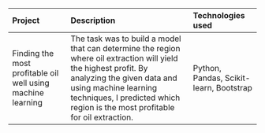| Project | Description | Technologies used | 
| :---------------------- | :---------------------- | :---------------------- |
| Finding the most profitable oil well using machine learning | The task was to build a model that can determine the region where oil extraction will yield the highest profit. By analyzing the given data and using machine learning techniques, I predicted which region is the most profitable for oil extraction. | Python, Pandas, Scikit-learn, Bootstrap |
